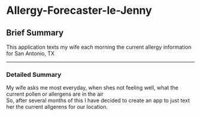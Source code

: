 # Allergy-Forecaster-le-Jenny

## Brief Summary

This application texts my wife each morning the current allergy information for San Antonio, TX

---

### Detailed Summary

My wife asks me most everyday, when shes not feeling well, what the current pollen or allergens are in the air <br>
So, after several months of this I have decided to create an app to just text her the current allgerens for our location.
